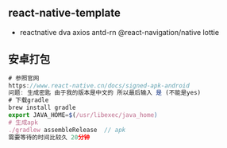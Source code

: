 ## react-native-template 
- reactnative dva axios antd-rn @react-navigation/native lottie


## 安卓打包
```js
# 参照官网
https://www.react-native.cn/docs/signed-apk-android
问题: 生成密匙 由于我的版本是中文的 所以最后输入 是 (不能是yes)
# 下载gradle
brew install gradle
export JAVA_HOME=$(/usr/libexec/java_home)
# 生成apk
./gradlew assembleRelease  // apk
需要等待的时间比较久 20分钟
```